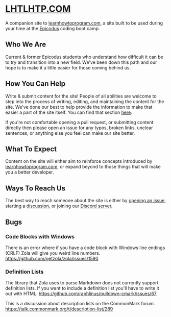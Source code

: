 # [LHTLHTP.COM](https://lhtlhtp.com/)

A companion site to [learnhowtoprogram.com](https://www.learnhowtoprogram.com/),
a site built to be used during your time at the
[Epicodus](https://www.epicodus.com/) coding boot camp.

## Who We Are

Current & former Epicodus students who understand how difficult it can be to try
and transition into a new field. We've been down this path and our hope is to
make it a little easier for those coming behind us.

## How You Can Help

Write & submit content for the site! People of all abilities are welcome to step
into the process of writing, editing, and maintaining the content for the site.
We've done our best to help provide the information to make that easier a part
of the site itself. You can find that section [here](https://lhtlhtp.com/contributing/).

If you're not comfortable opening a pull request, or submitting content directly
then please open an issue for any typos, broken links, unclear sentences, or
anything else you feel can make our site better.

## What To Expect

Content on the site will either aim to reinforce concepts introduced by
[learnhowtoprogram.com](https://www.learnhowtoprogram.com/), or expand beyond to
those things that will make you a better developer.

## Ways To Reach Us

The best way to reach someone about the site is either by [opening an issue](https://github.com/wjwat/lhtlhtp.com/issues),
starting a [discussion](https://github.com/wjwat/lhtlhtp.com/discussions), or joining our [Discord server](https://discord.gg/sMnvrW22cD).

## Bugs

### Code Blocks with Windows

There is an error where if you have a code block with Windows line endings
(CRLF) Zola will give you weird line numbers. https://github.com/getzola/zola/issues/1590

### Definition Lists

The library that Zola uses to parse Markdown does not currently support definition
lists. If you want to include a definition list you'll have to write it out with
HTML.
https://github.com/raphlinus/pulldown-cmark/issues/67

This is a discussion about description lists on the CommonMark forum.
https://talk.commonmark.org/t/description-list/289
